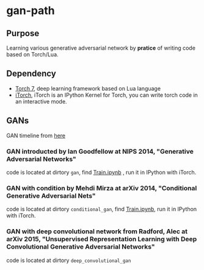 # gan-path

## Purpose

Learning various generative adversarial network by **pratice** of writing
code based on Torch/Lua.

## Dependency

* [Torch 7](https://github.com/torch/torch7), deep learning framework based on 
Lua language
* [iTorch](https://github.com/facebookarchive/iTorch), iTorch is an IPython 
Kernel for Torch, you can write torch code in an interactive mode.


## GANs

GAN timeline from [here](https://github.com/dongb5/GAN-Timeline)

### GAN introducted by Ian Goodfellow at NIPS 2014, "Generative Adversarial Networks"

code is located at dirtory `gan`,  find [Train.ipynb](https://github.com/fucusy/gan-path/blob/master/conditional_gan/Train.ipynb)
, run it in IPython with
iTorch.

### GAN with condition by Mehdi Mirza at arXiv 2014, "Conditional Generative Adversarial Nets" 

code is located at dirtory `conditional_gan`, find [Train.ipynb](https://github.com/fucusy/gan-path/blob/master/gan/Train.ipynb), run it in 
IPython with iTorch.


### GAN with deep convolutional network from Radford, Alec at arXiv 2015, "Unsupervised Representation Learning with Deep Convolutional Generative Adversarial Networks" 

code is located at dirtory `deep_convolutional_gan`

